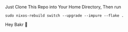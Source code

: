 Just Clone This Repo into Your Home Directory, Then run
```
sudo nixos-rebuild switch --upgrade --impure --flake .
```

Hey Bakr 👋
